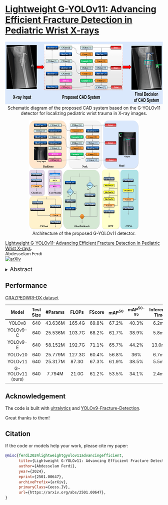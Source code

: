 # [Lightweight G-YOLOv11: Advancing Efficient Fracture Detection in Pediatric Wrist X-rays](https://arxiv.org/abs/2501.00647)


<p align="center">
  <img src="figures/CAD diagram.png" height="200" width=100%> <br>
  Schematic diagram of the proposed CAD system based on the G-YOLOv11 detector for localizing pediatric
wrist trauma in X-ray images.
</p>
<p align="center">
  <img src="figures/G-yolov11 architecture.png" height="350" width=70%> <br>
  Architecture of the proposed G-YOLOv11 detector.
</p>

[Lightweight G-YOLOv11: Advancing Efficient Fracture Detection in Pediatric Wrist X-rays](https://arxiv.org/abs/2501.00647).\
Abdesselam Ferdi\
[![arXiv](https://img.shields.io/badge/arXiv-2501.00647-b31b1b.svg)](https://arxiv.org/abs/2501.00647)

<details>
  <summary>
  <font size="+1">Abstract</font>
  </summary>
Computer-aided diagnosis (CAD) systems have greatly improved the interpretation of medical images by radiologists and surgeons. However, current CAD systems for fracture detection in X-ray images primarily rely on large, resource-intensive detectors, which limits their practicality in clinical settings. To address this limitation, we propose a novel lightweight CAD system based on the YOLO detector for fracture detection. This system, named ghost convolution-based YOLOv11 (G-YOLOv11), builds on the latest version of the YOLO detector family and incorporates the ghost convolution operation for feature extraction. The ghost convolution operation generates the same number of feature maps as traditional convolution but requires fewer linear operations, thereby reducing the detector’s computational resource requirements. We evaluated the performance of the proposed G-YOLOv11 detector on the GRAZPEDWRI-DX dataset, achieving an mAP@0.5 of 0.535 with an inference time of 2.4 ms on an NVIDIA A10 GPU. Compared to the standard YOLOv11l, GYOLOv11l achieved reductions of 13.6% in mAP@0.5 and 68.7% in size. These results establish a new state-of-the-art benchmark in terms of efficiency, outperforming existing detectors.
</details>


## Performance
[GRAZPEDWRI-DX dataset](https://figshare.com/articles/dataset/GRAZPEDWRI-DX/14825193?file=35026432)

| Model | Test Size | #Params | FLOPs | FScore | mAP<sup>50</sup> | mAP<sup>50-95</sup> | Inference Time |
|:-----------------:|:-----:|:-----:|:-----:|:----:|:----:|:----:|:----:|
| YOLOv8   | 640 |  43.636M  |  165.4G  |  69.8%  |  67.2%  |  40.3%  |  6.2ms  |
| YOLOv9-C | 640 |  25.536M  |  103.7G  |  68.2%  |  61.7%  |  38.9%  |  5.8ms  |
| YOLOv9-E | 640 |  58.152M  |  192.7G  |  71.1%  |  65.7%  |  44.2%  |  13.0ms |
| YOLOv10  | 640 |  25.779M  |  127.3G  |  60.4%  |  56.8%  |  36%    |  6.7ms  |
| YOLOv11  | 640 |  25.317M  |  87.3G   |  67.3%  |  61.9%  |  38.5%  |  5.5ms  |
| G-YOLOv11 (ours) |   640  |  7.794M   |  21.0G   |  61.2%  |  53.5%  |  34.1%  |  2.4ms  |


## Acknowledgement

The code is built with [ultralytics](https://github.com/ultralytics/ultralytics) and [YOLOv9-Fracture-Detection](https://github.com/RuiyangJu/YOLOv9-Fracture-Detection).

Great thanks to them! 

## Citation

If the code or models help your work, please cite my paper:
```BibTeX
@misc{ferdi2024lightweightgyolov11advancingefficient,
      title={Lightweight G-YOLOv11: Advancing Efficient Fracture Detection in Pediatric Wrist X-rays}, 
      author={Abdesselam Ferdi},
      year={2024},
      eprint={2501.00647},
      archivePrefix={arXiv},
      primaryClass={eess.IV},
      url={https://arxiv.org/abs/2501.00647}, 
}
```
